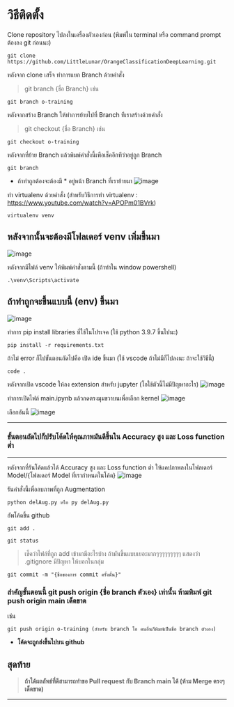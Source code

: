 # วิธีติดตั้ง

Clone repository ไปลงในเครื่องตัวเองก่อน (พิมพ์ใน terminal หรือ command prompt ต้องลง git ก่อนนะ) 
```
git clone https://github.com/LittleLunar/OrangeClassificationDeepLearning.git
```
หลังจาก clone เสร็จ ทำการแยก Branch ด้วยคำสั่ง
> git branch {ชื่อ Branch} เช่น
```
git branch o-training
```

หลังจากสร้าง Branch ให้ทำการย้ายไปที่ Branch ทีเราสร้างด้วยคำสั่ง
> git checkout {ชื่อ Branch} เช่น
```
git checkout o-training
```
หลังจากที่ย้าย Branch แล้วพิมพ์คำสั่งนี้เพือเช็คอีกทีว่าอยู่ถูก Branch
```
git branch 
```
- ถ้าทำถูกต้องจะต้องมี * อยู่หน้า Branch ที่เราย้ายมา
![image](https://user-images.githubusercontent.com/50941709/136656798-3ca450b4-3d3d-417f-a920-4e08768366be.png)

ทำ virtualenv ด้วยคำสั่ง (สำหรับวิธีการทำ virtualenv : https://www.youtube.com/watch?v=APOPm01BVrk)
```
virtualenv venv
```

หลังจากนั้นจะต้องมีโฟลเดอร์ venv เพิ่มขึ้นมา
---
![image](https://user-images.githubusercontent.com/50941709/136656885-b2916768-b1ca-48b4-bfdc-57fd399f9185.png)

หลังจากมีไฟล์ venv ให้พิมพ์คำสั่งตามนี้ (ถ้าทำใน window powershell)
```
.\venv\Scripts\activate
```
ถ้าทำถูกจะขึ้นแบบนี้ (env) ขึ้นมา
---
![image](https://user-images.githubusercontent.com/50941709/136656970-5cd84517-dcb9-4237-ba66-f5ef365b84eb.png)


ทำการ pip install libraries ที่ใช้ในโปรเจค (ใช้ python 3.9.7 ขึ้นไปนะ)
```
pip install -r requirements.txt
```

ถ้าไม่ error ก็ไปขั้นตอนถัดไปคือ เปิด ide ขึ้นมา (ใช้ vscode ถ้าไม่มีก็ไปลงนะ ถ้าจะใช้วิธีนี้)
```
code .
```

หลังจากเปิด vscode ให้ลง extension สำหรับ jupyter (โอใช้ตัวนี้ไม่มีปัญหาอะไร)
![image](https://user-images.githubusercontent.com/50941709/136657104-777a8aeb-bd78-4d4b-9822-e9d807f2a088.png)

ทำการเปิดไฟล์ main.ipynb แล้วกดตรงมุมขวาบนเพื่อเลือก kernel
![image](https://user-images.githubusercontent.com/50941709/136657136-b0775ab0-1e89-4e6d-8c80-12507232ee36.png)

เลือกอันนี้
![image](https://user-images.githubusercontent.com/50941709/136657157-b56ede9e-078c-4d49-80f1-00517a026376.png)

---

### ขั้นตอนถัดไปก็ปรับโค้ดให้คุณภาพมันดีขึ้นใน Accuracy สูง และ Loss function ต่ำ

---

หลังจากที่รันโค้ดแล้วได้ Accuracy สูง และ Loss function ต่ำ ให้แคปภาพลงในโฟลเดอร์ Model/{โฟลเดอร์ Model ที่เรากำหนดในโค้ด} 
![image](https://user-images.githubusercontent.com/50941709/136657230-f8264f6f-0337-433e-9d11-986eb0991975.png)

รันคำสั่งนี้เพื่อลบภาพที่ถูก Augmentation
```
python delAug.py หรือ py delAug.py
```

อัพโค้ดขึ้น github

```
git add .
```

```
git status
```
> เช็คว่าไฟล์ที่ถูก add เข้ามามีอะไรบ้าง ถ้ามันขึ้นแบบเยอะมากๆๆๆๆๆๆๆๆๆ แสดงว่า .gitignore มีปัญหา ให้บอกในกลุ่ม

```
git commit -m "{ชื่อของการ commit ครั้งนั้น}"
```

### สำคัญขั้นตอนนี้ git push origin {ชื่อ branch ตัวเอง} เท่านั้น **ห้ามพิมพ์ git push origin main เด็ดขาด**
เช่น
```
git push origin o-training (สำหรับ branch โอ คนอื่นก็พิมพ์เป็นชื่อ branch ตัวเอง)
```
- **โค้ดจะถูกส่งขึ้นไปบน github**

## สุดท้าย

> **ถ้าได้ผลลัพธ์ที่ดีสามารถทำขอ Pull request กับ Branch main ได้ (ห้าม Merge ตรงๆ เด็ดขาด)**

--- 
